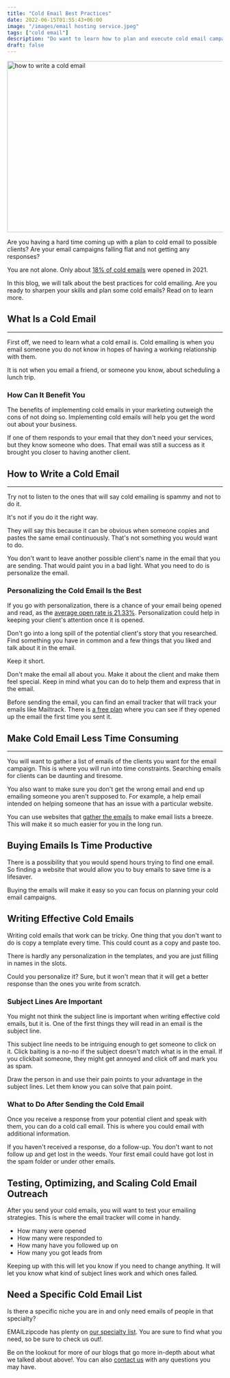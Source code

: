 ```yaml
---
title: "Cold Email Best Practices"
date: 2022-06-15T01:55:43+06:00
image: "/images/email hosting service.jpeg"
tags: ["cold email"]
description: "Do want to learn how to plan and execute cold email campaigns? Read this guide to find out the best practices for generating leads."
draft: false
---
```


<img src="/images/email-hosting-service.webp" width="900" height="400" alt="how to write a cold email" />

Are you having a hard time coming up with a plan to cold email to possible clients? Are your email campaigns falling flat and not getting any responses?

You are not alone. Only about [18% of cold emails](https://www.writecream.com/top-10-cold-email-statistics-that-will-blow-your-mind/#:~:text=Open%20Rates,-The%20global%20average&text=In%202021%2C%20the%20average%20open,is%20considered%20good%20for%20business.) were opened in 2021.

In this blog, we will talk about the best practices for cold emailing. Are you ready to sharpen your skills and plan some cold emails? Read on to learn more.

## What Is a Cold Email
--------------------

First off, we need to learn what a cold email is. Cold emailing is when you email someone you do not know in hopes of having a working relationship with them.

It is not when you email a friend, or someone you know, about scheduling a lunch trip.

### How Can It Benefit You

The benefits of implementing cold emails in your marketing outweigh the cons of not doing so. Implementing cold emails will help you get the word out about your business.

If one of them responds to your email that they don't need your services, but they know someone who does. That email was still a success as it brought you closer to having another client.

## How to Write a Cold Email
-------------------------

Try not to listen to the ones that will say cold emailing is spammy and not to do it.

It's not if you do it the right way.

They will say this because it can be obvious when someone copies and pastes the same email continuously. That's not something you would want to do.

You don't want to leave another possible client's name in the email that you are sending. That would paint you in a bad light. What you need to do is personalize the email.

### Personalizing the Cold Email Is the Best

If you go with personalization, there is a chance of your email being opened and read, as the [average open rate is 21.33%](https://mailchimp.com/resources/email-marketing-benchmarks/#:~:text=Here%20are%20a%20few%20examples%20of%20successful%20open,rate%20for%20all%20industries%20we%20analyzed%20is%2021.33%25.). Personalization could help in keeping your client's attention once it is opened.

Don't go into a long spill of the potential client's story that you researched. Find something you have in common and a few things that you liked and talk about it in the email.

Keep it short.

Don't make the email all about you. Make it about the client and make them feel special. Keep in mind what you can do to help them and express that in the email.

Before sending the email, you can find an email tracker that will track your emails like Mailtrack. There is [a free plan](https://mailtrack.io/en/pricing) where you can see if they opened up the email the first time you sent it.

## Make Cold Email Less Time Consuming
-----------------------------------

You will want to gather a list of emails of the clients you want for the email campaign. This is where you will run into time constraints. Searching emails for clients can be daunting and tiresome.

You also want to make sure you don't get the wrong email and end up emailing someone you aren't supposed to. For example, a help email intended on helping someone that has an issue with a particular website.

You can use websites that [gather the emails](https://emailzipcode.net/buy-email-addresses.php) to make email lists a breeze. This will make it so much easier for you in the long run.

Buying Emails Is Time Productive
--------------------------------

There is a possibility that you would spend hours trying to find one email. So finding a website that would allow you to buy emails to save time is a lifesaver.

Buying the emails will make it easy so you can focus on planning your cold email campaigns.

Writing Effective Cold Emails
-----------------------------

Writing cold emails that work can be tricky. One thing that you don't want to do is copy a template every time. This could count as a copy and paste too.

There is hardly any personalization in the templates, and you are just filling in names in the slots.

Could you personalize it? Sure, but it won't mean that it will get a better response than the ones you write from scratch.

### Subject Lines Are Important

You might not think the subject line is important when writing effective cold emails, but it is. One of the first things they will read in an email is the subject line.

This subject line needs to be intriguing enough to get someone to click on it. Click baiting is a no-no if the subject doesn't match what is in the email. If you clickbait someone, they might get annoyed and click off and mark you as spam.

Draw the person in and use their pain points to your advantage in the subject lines. Let them know you can solve that pain point.

### What to Do After Sending the Cold Email

Once you receive a response from your potential client and speak with them, you can do a cold call email. This is where you could email with additional information.

If you haven't received a response, do a follow-up. You don't want to not follow up and get lost in the weeds. Your first email could have got lost in the spam folder or under other emails.

Testing, Optimizing, and Scaling Cold Email Outreach
----------------------------------------------------

After you send your cold emails, you will want to test your emailing strategies. This is where the email tracker will come in handy.

*   How many were opened
*   How many were responded to
*   How many have you followed up on
*   How many you got leads from

Keeping up with this will let you know if you need to change anything. It will let you know what kind of subject lines work and which ones failed.

Need a Specific Cold Email List
-------------------------------

Is there a specific niche you are in and only need emails of people in that specialty?

EMAILzipcode has plenty on [our specialty list](https://emailzipcode.net/specialty-lists.php). You are sure to find what you need, so be sure to check us out!.

Be on the lookout for more of our blogs that go more in-depth about what we talked about above!. You can also [contact us](https://emailzipcode.net/contact.php) with any questions you may have.